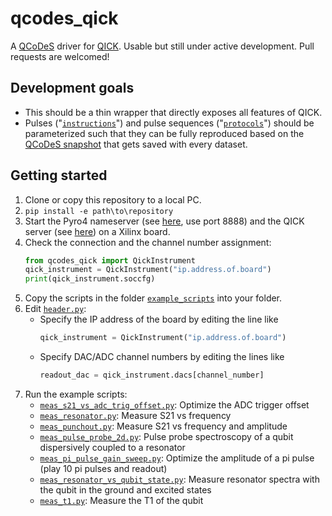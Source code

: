 # qcodes_qick

A [QCoDeS](https://github.com/microsoft/qcodes) driver for [QICK](https://github.com/openquantumhardware/qick). Usable but still under active development. Pull requests are welcomed!

## Development goals

- This should be a thin wrapper that directly exposes all features of QICK.
- Pulses ("[`instructions`](https://github.com/aalto-qcd/qcodes_qick/tree/main/qcodes_qick/instructions)") and pulse sequences ("[`protocols`](https://github.com/aalto-qcd/qcodes_qick/tree/main/qcodes_qick/protocols)") should be parameterized such that they can be fully reproduced based on the [QCoDeS snapshot](https://microsoft.github.io/Qcodes/examples/DataSet/Working%20with%20snapshots.html) that gets saved with every dataset.

## Getting started

1. Clone or copy this repository to a local PC.
2. `pip install -e path\to\repository`
3. Start the Pyro4 nameserver (see [here](https://github.com/openquantumhardware/qick/blob/main/pyro4/00_nameserver.ipynb), use port 8888) and the QICK server (see [here](https://github.com/openquantumhardware/qick/blob/main/pyro4/01_server.ipynb)) on a Xilinx board.
4. Check the connection and the channel number assignment:
    ```python
    from qcodes_qick import QickInstrument
    qick_instrument = QickInstrument("ip.address.of.board")
    print(qick_instrument.soccfg)
    ```
5. Copy the scripts in the folder [`example_scripts`](https://github.com/aalto-qcd/qcodes_qick/tree/main/example_scripts) into your folder.
6. Edit [`header.py`](https://github.com/aalto-qcd/qcodes_qick/blob/main/example_scripts/header.py):
    - Specify the IP address of the board by editing the line like
      ```python
      qick_instrument = QickInstrument("ip.address.of.board")
      ```
    - Specify DAC/ADC channel numbers by editing the lines like
      ```python
      readout_dac = qick_instrument.dacs[channel_number]
      ```
7. Run the example scripts:
    - [`meas_s21_vs_adc_trig_offset.py`](https://github.com/aalto-qcd/qcodes_qick/blob/main/example_scripts/meas_s21_vs_adc_trig_offset.py): Optimize the ADC trigger offset
    - [`meas_resonator.py`](https://github.com/aalto-qcd/qcodes_qick/blob/main/example_scripts/meas_resonator.py): Measure S21 vs frequency
    - [`meas_punchout.py`](https://github.com/aalto-qcd/qcodes_qick/blob/main/example_scripts/meas_punchout.py): Measure S21 vs frequency and amplitude
    - [`meas_pulse_probe_2d.py`](https://github.com/aalto-qcd/qcodes_qick/blob/main/example_scripts/meas_pulse_probe_2d.py): Pulse probe spectroscopy of a qubit dispersively coupled to a resonator
    - [`meas_pi_pulse_gain_sweep.py`](https://github.com/aalto-qcd/qcodes_qick/blob/main/example_scripts/meas_pi_pulse_gain_sweep.py): Optimize the amplitude of a pi pulse (play 10 pi pulses and readout)
    - [`meas_resonator_vs_qubit_state.py`](https://github.com/aalto-qcd/qcodes_qick/blob/main/example_scripts/meas_resonator_vs_qubit_state.py): Measure resonator spectra with the qubit in the ground and excited states
    - [`meas_t1.py`](https://github.com/aalto-qcd/qcodes_qick/blob/main/example_scripts/meas_t1.py): Measure the T1 of the qubit
